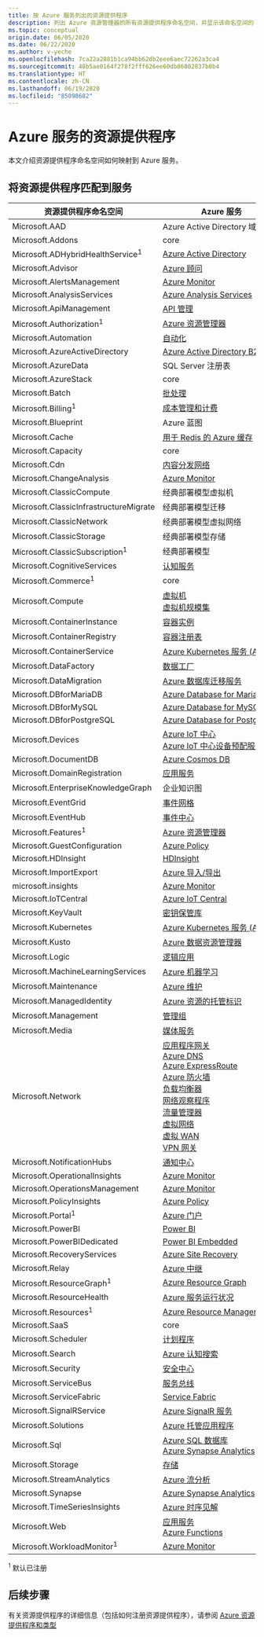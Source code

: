 ```yaml
---
title: 按 Azure 服务列出的资源提供程序
description: 列出 Azure 资源管理器的所有资源提供程序命名空间，并显示该命名空间的 Azure 服务。
ms.topic: conceptual
origin.date: 06/05/2020
ms.date: 06/22/2020
ms.author: v-yeche
ms.openlocfilehash: 7ca22a2881b1ca94bb62db2eee6aec72262a3ca4
ms.sourcegitcommit: 48b5ae0164f278f2fff626ee60db86802837b0b4
ms.translationtype: HT
ms.contentlocale: zh-CN
ms.lasthandoff: 06/19/2020
ms.locfileid: "85098682"
---
```

<!--Verify sucessfully on 2020/06/18 by harris-->
# <a name="resource-providers-for-azure-services"></a>Azure 服务的资源提供程序

本文介绍资源提供程序命名空间如何映射到 Azure 服务。

## <a name="match-resource-provider-to-service"></a>将资源提供程序匹配到服务

| 资源提供程序命名空间 | Azure 服务 |
| --------------------------- | ------------- |
| Microsoft.AAD | Azure Active Directory 域服务 |
| Microsoft.Addons | core |
| Microsoft.ADHybridHealthService<sup>1</sup> | [Azure Active Directory](/active-directory/) |
| Microsoft.Advisor | [Azure 顾问](/advisor/) |
| Microsoft.AlertsManagement | [Azure Monitor](../../azure-monitor/index.yml) |
| Microsoft.AnalysisServices | [Azure Analysis Services](/analysis-services/) |
| Microsoft.ApiManagement | [API 管理](../../api-management/index.yml) |
| Microsoft.Authorization<sup>1</sup> | [Azure 资源管理器](../index.yml) |
| Microsoft.Automation | [自动化](../../automation/index.yml) |
| Microsoft.AzureActiveDirectory | [Azure Active Directory B2C](../../active-directory-b2c/index.yml) |
| Microsoft.AzureData | SQL Server 注册表 |
| Microsoft.AzureStack | core |
| Microsoft.Batch | [批处理](../../batch/index.yml) |
| Microsoft.Billing<sup>1</sup> | [成本管理和计费](/billing/) |
| Microsoft.Blueprint | Azure 蓝图 |
| Microsoft.Cache | [用于 Redis 的 Azure 缓存](/azure-cache-for-redis/) |
| Microsoft.Capacity | core |
| Microsoft.Cdn | [内容分发网络](/cdn/) |
| Microsoft.ChangeAnalysis | [Azure Monitor](../../azure-monitor/index.yml) |
| Microsoft.ClassicCompute | 经典部署模型虚拟机 |
| Microsoft.ClassicInfrastructureMigrate | 经典部署模型迁移 |
| Microsoft.ClassicNetwork | 经典部署模型虚拟网络 |
| Microsoft.ClassicStorage | 经典部署模型存储 |
| Microsoft.ClassicSubscription<sup>1</sup> | 经典部署模型 |
| Microsoft.CognitiveServices | [认知服务](/cognitive-services/) |
| Microsoft.Commerce<sup>1</sup> | core |
| Microsoft.Compute | [虚拟机](/virtual-machines/)<br />[虚拟机规模集](/virtual-machine-scale-sets/) |
| Microsoft.ContainerInstance | [容器实例](/container-instances/) |
| Microsoft.ContainerRegistry | [容器注册表](/container-registry/) |
| Microsoft.ContainerService | [Azure Kubernetes 服务 (AKS)](/aks/) |
| Microsoft.DataFactory | [数据工厂](/data-factory/) |
| Microsoft.DataMigration | [Azure 数据库迁移服务](/dms/) |
| Microsoft.DBforMariaDB | [Azure Database for MariaDB](/mariadb/) |
| Microsoft.DBforMySQL | [Azure Database for MySQL](/mysql/) |
| Microsoft.DBforPostgreSQL | [Azure Database for PostgreSQL](/postgresql/) |
| Microsoft.Devices | [Azure IoT 中心](/iot-hub/)<br />[Azure IoT 中心设备预配服务](/iot-dps/) |
| Microsoft.DocumentDB | [Azure Cosmos DB](../../cosmos-db/index.yml) |
| Microsoft.DomainRegistration | [应用服务](/app-service/) |
| Microsoft.EnterpriseKnowledgeGraph | 企业知识图 |
| Microsoft.EventGrid | [事件网格](/event-grid/) |
| Microsoft.EventHub | [事件中心](../../event-hubs/index.yml) |
| Microsoft.Features<sup>1</sup> | [Azure 资源管理器](../index.yml) |
| Microsoft.GuestConfiguration | [Azure Policy](../../governance/policy/index.yml) |
| Microsoft.HDInsight | [HDInsight](../../hdinsight/index.yml) |
| Microsoft.ImportExport | [Azure 导入/导出](../../storage/common/storage-import-export-service.md) |
| microsoft.insights | [Azure Monitor](../../azure-monitor/index.yml) |
| Microsoft.IoTCentral | [Azure IoT Central](/iot-central/) |
| Microsoft.KeyVault | [密钥保管库](../../key-vault/index.yml) |
| Microsoft.Kubernetes | [Azure Kubernetes 服务 (AKS)](/aks/) |
| Microsoft.Kusto | [Azure 数据资源管理器](/data-explorer/) |
| Microsoft.Logic | [逻辑应用](../../logic-apps/index.yml) |
| Microsoft.MachineLearningServices | [Azure 机器学习](../../machine-learning/index.yml) |
| Microsoft.Maintenance | [Azure 维护](../../virtual-machines/maintenance-control-cli.md) |
| Microsoft.ManagedIdentity | [Azure 资源的托管标识](../../active-directory/managed-identities-azure-resources/index.yml) |
| Microsoft.Management | [管理组](/governance/management-groups/) |
| Microsoft.Media | [媒体服务](../../media-services/index.yml) |
| Microsoft.Network | [应用程序网关](../../application-gateway/index.yml)<br />[Azure DNS](../../dns/index.yml)<br />[Azure ExpressRoute](../../expressroute/index.yml)<br />[Azure 防火墙](../../firewall/index.yml)<br />[负载均衡器](../../load-balancer/index.yml)<br />[网络观察程序](../../network-watcher/index.yml)<br />[流量管理器](../../traffic-manager/index.yml)<br />[虚拟网络](../../virtual-network/index.yml)<br />[虚拟 WAN](../../virtual-wan/index.yml)<br />[VPN 网关](../../vpn-gateway/index.yml)<br /> |
| Microsoft.NotificationHubs | [通知中心](../../notification-hubs/index.yml) |
| Microsoft.OperationalInsights | [Azure Monitor](../../azure-monitor/index.yml) |
| Microsoft.OperationsManagement | [Azure Monitor](../../azure-monitor/index.yml) |
| Microsoft.PolicyInsights | [Azure Policy](../../governance/policy/index.yml) |
| Microsoft.Portal<sup>1</sup> | [Azure 门户](/azure-portal/) |
| Microsoft.PowerBI | [Power BI](https://docs.microsoft.com/power-bi/power-bi-overview) |
| Microsoft.PowerBIDedicated | [Power BI Embedded](/power-bi-embedded/) |
| Microsoft.RecoveryServices | [Azure Site Recovery](../../site-recovery/index.yml) |
| Microsoft.Relay | [Azure 中继](../../service-bus-relay/relay-what-is-it.md) |
| Microsoft.ResourceGraph<sup>1</sup> | [Azure Resource Graph](/governance/resource-graph/) |
| Microsoft.ResourceHealth | [Azure 服务运行状况](../../service-health/index.yml) |
| Microsoft.Resources<sup>1</sup> | [Azure Resource Manager](../index.yml) |
| Microsoft.SaaS | core |
| Microsoft.Scheduler | [计划程序](/scheduler/) |
| Microsoft.Search | [Azure 认知搜索](../../search/index.yml) |
| Microsoft.Security | [安全中心](../../security-center/index.yml) |
| Microsoft.ServiceBus | [服务总线](/service-bus/) |
| Microsoft.ServiceFabric | [Service Fabric](../../service-fabric/index.yml) |
| Microsoft.SignalRService | [Azure SignalR 服务](../../azure-signalr/index.yml) |
| Microsoft.Solutions | [Azure 托管应用程序](../managed-applications/index.yml) |
| Microsoft.Sql | [Azure SQL 数据库](../../sql-database/index.yml)<br />[Azure Synapse Analytics](/sql-data-warehouse/) |
| Microsoft.Storage | [存储](../../storage/index.yml) |
| Microsoft.StreamAnalytics | [Azure 流分析](../../stream-analytics/index.yml) |
| Microsoft.Synapse | [Azure Synapse Analytics](/sql-data-warehouse/) |
| Microsoft.TimeSeriesInsights | [Azure 时序见解](../../time-series-insights/index.yml) |
| Microsoft.Web | [应用服务](../../app-service/index.yml)<br />[Azure Functions](../../azure-functions/index.yml) |
| Microsoft.WorkloadMonitor<sup>1</sup> | [Azure Monitor](/azure-monitor/) |

<sup>1</sup> 默认已注册

## <a name="next-steps"></a>后续步骤

有关资源提供程序的详细信息（包括如何注册资源提供程序），请参阅 [Azure 资源提供程序和类型](resource-providers-and-types.md)

<!-- Update_Description: update meta properties, wording update, update link -->